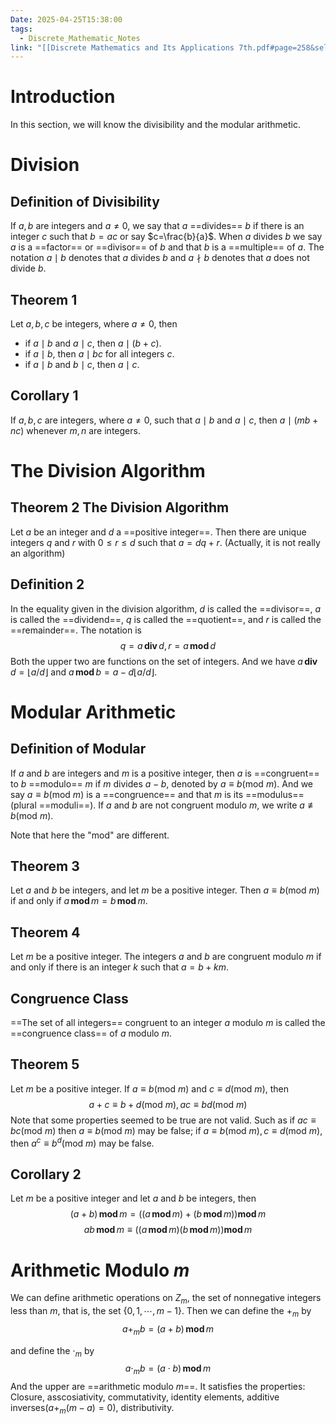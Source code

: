```yaml
---
Date: 2025-04-25T15:38:00
tags:
  - Discrete_Mathematic_Notes
link: "[[Discrete Mathematics and Its Applications 7th.pdf#page=258&selection=95,0,95,35&color=yellow|The link of chapter 4.1, Discrete Mathematics]]"
---
```

# Introduction

In this section, we will know the divisibility and the modular arithmetic.

# Division

## Definition of Divisibility

If $a,b$ are integers and $a\ne0$, we say that $a$ ==divides== $b$ if there is an integer $c$ such that $b=ac$ or say $c=\frac{b}{a}$. When $a$ divides $b$ we say $a$ is a ==factor== or ==divisor== of $b$ and that $b$ is a ==multiple== of $a$. The notation $a\mid b$ denotes that $a$ divides $b$ and $a \nmid b$ denotes that $a$ does not divide $b$.

## Theorem 1

Let $a,b,c$ be integers, where $a\ne 0$, then 
- if $a \mid b$ and $a \mid c$, then $a \mid (b+c)$.
- if $a\mid b$, then $a \mid bc$ for all integers $c$.
- if $a\mid b$ and $b\mid c$, then $a\mid c$.

## Corollary 1

If $a,b,c$ are integers, where $a\ne 0$, such that $a \mid b$ and $a\mid c$, then $a\mid(mb+nc)$ whenever $m,n$ are integers.

# The Division Algorithm

## Theorem 2 The Division Algorithm

Let $a$ be an integer and $d$ a ==positive integer==. Then there are unique integers $q$ and $r$ with $0\leq r\leq d$ such that $a=dq+r$.
(Actually, it is not really an algorithm)

## Definition 2

In the equality given in the division algorithm, $d$ is called the ==divisor==, $a$ is called the ==dividend==, $q$ is called the ==quotient==, and $r$ is called the ==remainder==. The notation is $$
q=a \,\mathbf{div}\, d,r=a \,\mathbf{mod}\, d
$$
Both the upper two are functions on the set of integers. And we have $a\,\mathbf{div}\,d=\lfloor a / d \rfloor$ and $a\,\mathbf{mod}\,b=a-d\lfloor a / d \rfloor$.

# Modular Arithmetic

## Definition of Modular

If $a$ and $b$ are integers and $m$ is a positive integer, then $a$ is ==congruent== to $b$ ==modulo== $m$ if $m$ divides $a-b$, denoted by $a\equiv b(\text{mod }m)$. And we say $a\equiv b(\text{mod }m)$ is a ==congruence== and that $m$ is its ==modulus== (plural ==moduli==). If $a$ and $b$ are not congruent modulo $m$, we write $a\not\equiv b(\text{mod }m)$.

Note that here the "mod" are different.

## Theorem 3

Let $a$ and $b$ be integers, and let $m$ be a positive integer. Then $a\equiv b(\text{mod }m)$ if and only if $a\,\mathbf{mod}\,m=b\,\mathbf{mod}\,m$.

## Theorem 4

Let $m$ be a positive integer. The integers $a$ and $b$ are congruent modulo $m$ if and only if there is an integer $k$ such that $a=b+km$.

## Congruence Class

==The set of all integers== congruent to an integer $a$ modulo $m$ is called the ==congruence class== of $a$ modulo $m$. 

## Theorem 5

Let $m$ be a positive integer. If $a\equiv b(\text{mod }m)$ and $c\equiv d(\text{mod }m)$, then $$
a+c\equiv b+d(\text{mod }m),ac\equiv bd(\text{mod } m)
$$
Note that some properties seemed to be true are not valid. Such as if $ac\equiv bc(\text{mod }m)$ then $a\equiv b(\text{mod }m)$ may be false; if $a\equiv b(\text{mod }m),c\equiv d(\text{mod }m)$, then $a^{c}\equiv b^{d}(\text{mod }m)$ may be false.
## Corollary 2

Let $m$ be a positive integer and let $a$ and $b$ be integers, then $$
(a+b)\,\mathbf{mod}\,m=((a\,\mathbf{mod}\,m)+(b\,\mathbf{mod}\,m))\mathbf{mod}\,m
$$
$$
ab\,\mathbf{mod}\,m\equiv((a\,\mathbf{mod}\,m)(b\,\mathbf{mo d}\,m))\mathbf{mo d}\,m 
$$

# Arithmetic Modulo $m$

We can define arithmetic operations on $Z_{m}$, the set of nonnegative integers less than $m$, that is, the set $\{ 0,1,\cdots,m-1 \}$. Then we can define the $+_{m}$ by $$
a+_{m}b=(a+b)\,\mathbf{mod}\,m
$$

and define the $\cdot_{m}$ by $$
a\cdot_{m}b=(a\cdot b)\,\mathbf{mod}\,m
$$
And the upper are ==arithmetic modulo $m$==.
It satisfies the properties:
Closure, asscosiativity, commutativity, identity elements, additive inverses($a+_{m}(m-a)=0$), distributivity.